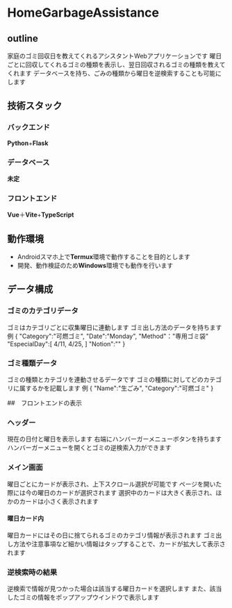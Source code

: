 # HomeGarbageAssistance
## outline
家庭のゴミ回収日を教えてくれるアシスタントWebアプリケーションです
曜日ごとに回収してくれるゴミの種類を表示し、翌日回収されるゴミの種類を教えてくれます
データベースを持ち、ごみの種類から曜日を逆検索することも可能にします

## 技術スタック
### バックエンド
**Python**+**Flask**
### データベース
**未定**
### フロントエンド
**Vue**＋**Vite**+**TypeScript**

## 動作環境
- Androidスマホ上で**Termux**環境で動作することを目的とします
- 開発、動作検証のため**Windows**環境でも動作を行います

## データ構成
### ゴミのカテゴリデータ
ゴミはカテゴリごとに収集曜日に連動します
ゴミ出し方法のデータを持ちます
例
{
    "Category":"可燃ゴミ",
    "Date":"Monday",
    "Method"："専用ゴミ袋"
    "EspecialDay":[
        4/11,
        4/25,
    ]
    "Notion":""
}
### ゴミ種類データ
ゴミの種類とカテゴリを連動させるデータです
ゴミの種類に対してどのカテゴリに属するかを記載します
例
{
    "Name":"生ごみ",
    "Category":"可燃ゴミ"
}

##　フロントエンドの表示
### ヘッダー
現在の日付と曜日を表示します
右端にハンバーガーメニューボタンを持ちます
ハンバーガーメニューを開くとゴミの逆検索入力ができます
### メイン画面
曜日ごとにカードが表示され、上下スクロール選択が可能です
ページを開いた際には今の曜日のカードが選択されます
選択中のカードは大きく表示され、ほかのカードは小さく表示されます
#### 曜日カード内
曜日カードにはその日に捨てられるゴミのカテゴリ情報が表示されます
ゴミ出し方法や注意事項など細かい情報はタップすることで、カードが拡大して表示されます
### 逆検索時の結果
逆検索で情報が見つかった場合は該当する曜日カードを選択します
また、該当したゴミの情報をポップアップウインドウで表示します